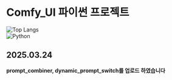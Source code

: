 # Comfy_UI 파이썬 프로젝트
![Top Langs](https://github-readme-stats.vercel.app/api/top-langs/?username=squirrel765&layout=compact)  
<img alt="Python" src ="https://img.shields.io/badge/Python-3776AB.svg?&style=for-the-badge&logo=Python&logoColor=white"/>

## 2025.03.24
**prompt_combiner, dynamic_prompt_switch를 업로드 하였습니다**  
